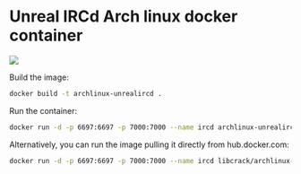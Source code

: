 # Unreal IRCd Arch linux docker container

[![](https://badge.imagelayers.io/libcrack/limnoria:latest.svg)](https://imagelayers.io/?images=libcrack/archlinux-unrealircd:latest 'hub.docker.com/u/libcrack/archlinux-unrealircd')

Build the image:

```bash
docker build -t archlinux-unrealircd .
```

Run the container:

```bash
docker run -d -p 6697:6697 -p 7000:7000 --name ircd archlinux-unrealircd
```

Alternatively, you can run the image pulling it directly from hub.docker.com:

```bash
docker run -d -p 6697:6697 -p 7000:7000 --name ircd libcrack/archlinux-unrealircd
```

